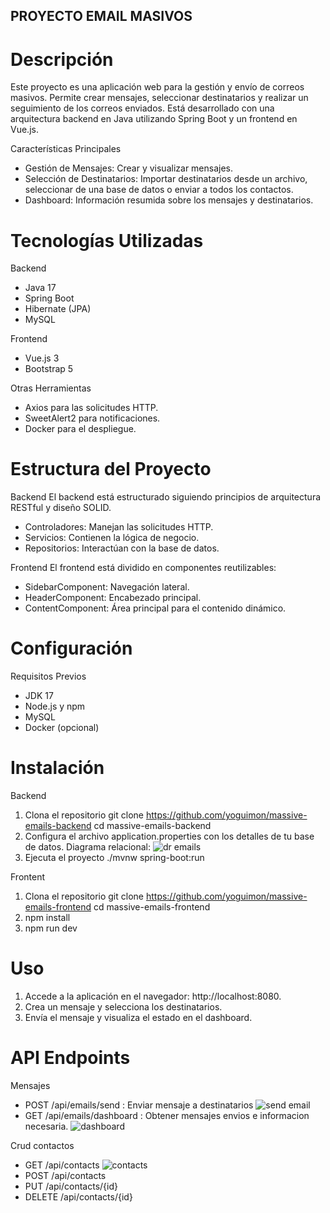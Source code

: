## PROYECTO EMAIL MASIVOS ##

# Descripción #
Este proyecto es una aplicación web para la gestión y envío de correos masivos. Permite crear mensajes, seleccionar destinatarios y realizar un seguimiento de los correos enviados. Está desarrollado con una arquitectura backend en Java utilizando Spring Boot y un frontend en Vue.js. 

Características Principales 
* Gestión de Mensajes: Crear y visualizar mensajes. 
* Selección de Destinatarios: Importar destinatarios desde un archivo, seleccionar de una base de datos o enviar a todos los contactos. 
* Dashboard: Información resumida sobre los mensajes y destinatarios. 

# Tecnologías Utilizadas #

Backend 
* Java 17 
* Spring Boot 
* Hibernate (JPA) 
* MySQL 

Frontend 
* Vue.js 3 
* Bootstrap 5 

Otras Herramientas 
* Axios para las solicitudes HTTP. 
* SweetAlert2 para notificaciones. 
* Docker para el despliegue. 

# Estructura del Proyecto #

Backend 
El backend está estructurado siguiendo principios de arquitectura RESTful y diseño SOLID. 
* Controladores: Manejan las solicitudes HTTP. 
* Servicios: Contienen la lógica de negocio. 
* Repositorios: Interactúan con la base de datos. 

Frontend 
El frontend está dividido en componentes reutilizables: 
* SidebarComponent: Navegación lateral. 
* HeaderComponent: Encabezado principal. 
* ContentComponent: Área principal para el contenido dinámico. 

# Configuración # 

Requisitos Previos 
* JDK 17 
* Node.js y npm 
* MySQL 
* Docker (opcional)

# Instalación #

Backend
1. Clona el repositorio
git clone https://github.com/yoguimon/massive-emails-backend
cd massive-emails-backend
2. Configura el archivo application.properties con los detalles de tu base de datos.
Diagrama relacional:
![dr emails](https://github.com/user-attachments/assets/298803b2-18b3-4935-99a8-5f8a5961056d)
4. Ejecuta el proyecto
./mvnw spring-boot:run

Frontent
1. Clona el repositorio
git clone https://github.com/yoguimon/massive-emails-frontend
cd massive-emails-frontend
2. npm install
3. npm run dev

# Uso #
1.  Accede a la aplicación en el navegador: http://localhost:8080.
2. Crea un mensaje y selecciona los destinatarios.
3. Envía el mensaje y visualiza el estado en el dashboard.

# API Endpoints #
Mensajes
* POST /api/emails/send : Enviar mensaje a destinatarios
![send email](https://github.com/user-attachments/assets/73c72438-a3a0-4cfa-8f57-139b4f73a990)
* GET /api/emails/dashboard : Obtener mensajes envios e informacion necesaria.
![dashboard](https://github.com/user-attachments/assets/24aad3c6-185d-4370-93ca-844c0364850c)

Crud contactos
* GET /api/contacts
![contacts](https://github.com/user-attachments/assets/484f26b7-09c0-49a8-89e4-c4403f9ffaea)
* POST /api/contacts
* PUT /api/contacts/{id}
* DELETE /api/contacts/{id}

